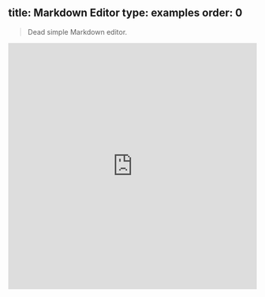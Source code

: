 title: Markdown Editor
type: examples
order: 0
---

> Dead simple Markdown editor.

<iframe width="100%" height="500" src="http://jsfiddle.net/yyx990803/oe7axeab/embedded/result,html,js,css" allowfullscreen="allowfullscreen" frameborder="0"></iframe>
